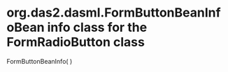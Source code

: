# org.das2.dasml.FormButtonBeanInfoBean info class for the FormRadioButton class
FormButtonBeanInfo( )


